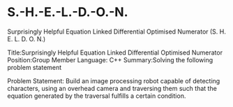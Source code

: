 # S.-H.-E.-L.-D.-O.-N.
Surprisingly Helpful Equation Linked Differential Optimised Numerator (S. H. E. L. D. O. N.)

Title:Surprisingly Helpful Equation Linked Differential Optimised Numerator
Position:Group Member
Language: C++
Summary:Solving the following problem statement

Problem Statement:
Build an image processing robot capable of detecting characters, using an overhead camera and traversing them such that the equation generated by the traversal fulfills a certain condition.
